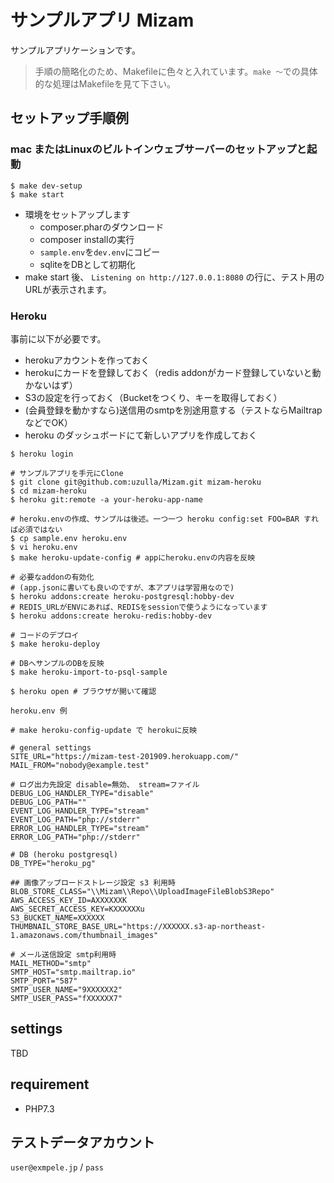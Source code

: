 # サンプルアプリ Mizam

サンプルアプリケーションです。

> 手順の簡略化のため、Makefileに色々と入れています。`make 〜`での具体的な処理はMakefileを見て下さい。

## セットアップ手順例

### mac またはLinuxのビルトインウェブサーバーのセットアップと起動

```
$ make dev-setup
$ make start
```

- 環境をセットアップします
  - composer.pharのダウンロード
  - composer installの実行
  - `sample.env`を`dev.env`にコピー
  - sqliteをDBとして初期化
- make start 後、 `Listening on http://127.0.0.1:8080` の行に、テスト用のURLが表示されます。


### Heroku

事前に以下が必要です。

- herokuアカウントを作っておく
- herokuにカードを登録しておく（redis addonがカード登録していないと動かないはず）
- S3の設定を行っておく（Bucketをつくり、キーを取得しておく）
- (会員登録を動かすなら)送信用のsmtpを別途用意する（テストならMailtrapなどでOK）
- heroku のダッシュボードにて新しいアプリを作成しておく

```
$ heroku login

# サンプルアプリを手元にClone
$ git clone git@github.com:uzulla/Mizam.git mizam-heroku
$ cd mizam-heroku
$ heroku git:remote -a your-heroku-app-name

# heroku.envの作成、サンプルは後述。一つ一つ heroku config:set FOO=BAR すれば必須ではない
$ cp sample.env heroku.env
$ vi heroku.env
$ make heroku-update-config # appにheroku.envの内容を反映

# 必要なaddonの有効化
# (app.jsonに書いても良いのですが、本アプリは学習用なので)
$ heroku addons:create heroku-postgresql:hobby-dev
# REDIS_URLがENVにあれば、REDISをsessionで使うようになっています
$ heroku addons:create heroku-redis:hobby-dev

# コードのデプロイ
$ make heroku-deploy

# DBへサンプルのDBを反映
$ make heroku-import-to-psql-sample

$ heroku open # ブラウザが開いて確認
```

`heroku.env 例`
```
# make heroku-config-update で herokuに反映

# general settings
SITE_URL="https://mizam-test-201909.herokuapp.com/"
MAIL_FROM="nobody@example.test"

# ログ出力先設定 disable=無効、 stream=ファイル
DEBUG_LOG_HANDLER_TYPE="disable"
DEBUG_LOG_PATH=""
EVENT_LOG_HANDLER_TYPE="stream"
EVENT_LOG_PATH="php://stderr"
ERROR_LOG_HANDLER_TYPE="stream"
ERROR_LOG_PATH="php://stderr"

# DB (heroku postgresql)
DB_TYPE="heroku_pg"

## 画像アップロードストレージ設定 s3 利用時
BLOB_STORE_CLASS="\\Mizam\\Repo\\UploadImageFileBlobS3Repo"
AWS_ACCESS_KEY_ID=AXXXXXXK
AWS_SECRET_ACCESS_KEY=KXXXXXXu
S3_BUCKET_NAME=XXXXXX
THUMBNAIL_STORE_BASE_URL="https://XXXXXX.s3-ap-northeast-1.amazonaws.com/thumbnail_images"

# メール送信設定 smtp利用時
MAIL_METHOD="smtp"
SMTP_HOST="smtp.mailtrap.io"
SMTP_PORT="587"
SMTP_USER_NAME="9XXXXXX2"
SMTP_USER_PASS="fXXXXXX7"
```


## settings

TBD

## requirement

- PHP7.3

## テストデータアカウント

`user@exmpele.jp` / `pass`



